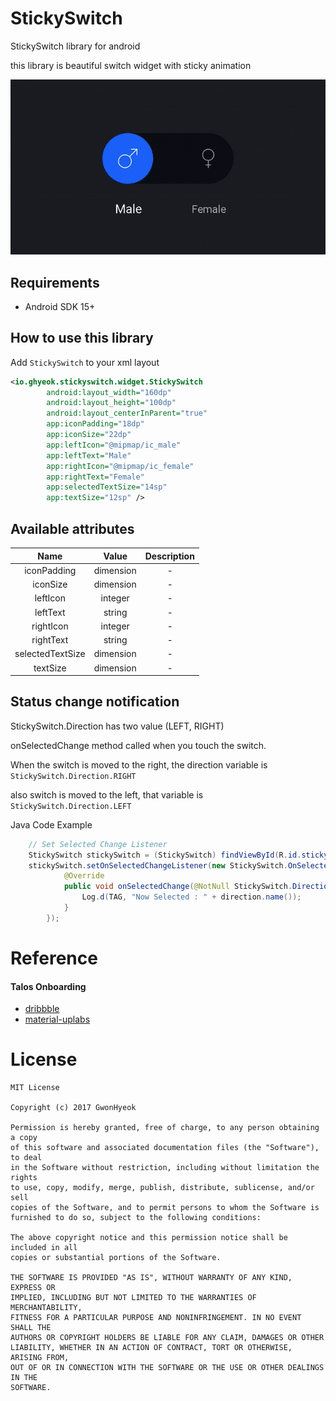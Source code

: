 # StickySwitch

StickySwitch library for android

this library is beautiful switch widget with sticky animation

![Image of Preview](./preview.gif)

## Requirements
- Android SDK 15+

## How to use this library
Add `StickySwitch` to your xml layout
```xml
<io.ghyeok.stickyswitch.widget.StickySwitch
        android:layout_width="160dp"
        android:layout_height="100dp"
        android:layout_centerInParent="true"
        app:iconPadding="18dp"
        app:iconSize="22dp"
        app:leftIcon="@mipmap/ic_male"
        app:leftText="Male"
        app:rightIcon="@mipmap/ic_female"
        app:rightText="Female"
        app:selectedTextSize="14sp"
        app:textSize="12sp" />
```

## Available attributes
|       Name       |   Value   | Description |
|:----------------:|:---------:|:-----------:|
|    iconPadding   | dimension |      -      |
|     iconSize     | dimension |      -      |
|     leftIcon     |  integer  |      -      |
|     leftText     |   string  |      -      |
|     rightIcon    |  integer  |      -      |
|     rightText    |   string  |      -      |
| selectedTextSize | dimension |      -      |
|     textSize     | dimension |      -      |

## Status change notification
StickySwitch.Direction has two value (LEFT, RIGHT)

onSelectedChange method called when you touch the switch.

When the switch is moved to the right, the direction variable is `StickySwitch.Direction.RIGHT`

also switch is moved to the left, that variable is `StickySwitch.Direction.LEFT`

Java Code Example
```java
    // Set Selected Change Listener
    StickySwitch stickySwitch = (StickySwitch) findViewById(R.id.sticky_switch);
    stickySwitch.setOnSelectedChangeListener(new StickySwitch.OnSelectedChangeListener() {
            @Override
            public void onSelectedChange(@NotNull StickySwitch.Direction direction) {
                Log.d(TAG, "Now Selected : " + direction.name());
            }
        });
```

# Reference
#### Talos Onboarding
   - [dribbble](https://dribbble.com/shots/3047204-Talos-Onboarding)
   - [material-uplabs](https://material.uplabs.com/posts/talos-onboarding)

# License
```
MIT License

Copyright (c) 2017 GwonHyeok

Permission is hereby granted, free of charge, to any person obtaining a copy
of this software and associated documentation files (the "Software"), to deal
in the Software without restriction, including without limitation the rights
to use, copy, modify, merge, publish, distribute, sublicense, and/or sell
copies of the Software, and to permit persons to whom the Software is
furnished to do so, subject to the following conditions:

The above copyright notice and this permission notice shall be included in all
copies or substantial portions of the Software.

THE SOFTWARE IS PROVIDED "AS IS", WITHOUT WARRANTY OF ANY KIND, EXPRESS OR
IMPLIED, INCLUDING BUT NOT LIMITED TO THE WARRANTIES OF MERCHANTABILITY,
FITNESS FOR A PARTICULAR PURPOSE AND NONINFRINGEMENT. IN NO EVENT SHALL THE
AUTHORS OR COPYRIGHT HOLDERS BE LIABLE FOR ANY CLAIM, DAMAGES OR OTHER
LIABILITY, WHETHER IN AN ACTION OF CONTRACT, TORT OR OTHERWISE, ARISING FROM,
OUT OF OR IN CONNECTION WITH THE SOFTWARE OR THE USE OR OTHER DEALINGS IN THE
SOFTWARE.
```